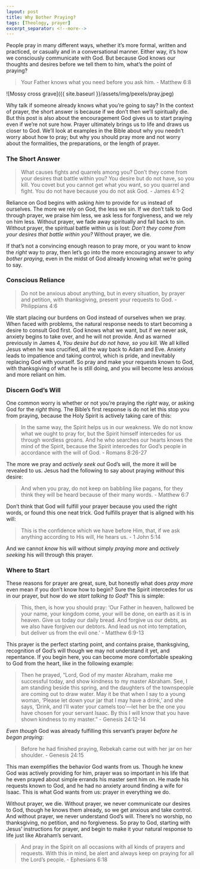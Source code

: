 ```yaml
---
layout: post
title: Why Bother Praying?
tags: [Theology, prayer]
excerpt_separator: <!--more-->
---
```


People pray in many different ways, whether it’s more formal, written and practiced, or casually and in a conversational manner. Either way, it’s how we consciously communicate with God. But because God knows our thoughts and desires before we tell them to him, what’s the point of praying?

>Your Father knows what you need before you ask him. - Matthew 6:8

<!--more-->

![Mossy cross grave]({{ site.baseurl }}/assets/img/pexels/pray.jpeg)

Why talk if someone already knows what you’re going to say? In the context of prayer, the short answer is because if we don’t then we’ll spiritually die. But this post is also about the encouragement God gives us to start praying even if we’re not sure how. Prayer ultimately brings us to life and draws us closer to God. We’ll look at examples in the Bible about why you needn’t worry about how to pray; but why you should pray more and not worry about the formalities, the preparations, or the length of prayer.

### The Short Answer

> What causes fights and quarrels among you? Don’t they come from your desires that battle within you? You desire but do not have, so you kill. You covet but you cannot get what you want, so you quarrel and fight. You do not have because you do not ask God. - James 4:1-2

Reliance on God begins with asking *him* to provide for us instead of ourselves. The more we rely on God, the less we sin. If we don’t talk to God through prayer, we praise him less, we ask less for forgiveness, and we rely on him less. Without prayer, we fade away spiritually and fall back to sin. Without prayer, the spiritual battle within us is lost: *Don’t they come from your desires that battle within you?* Without prayer, we die.

If that’s not a convincing enough reason to pray more, or you want to know the *right* way to pray, then let’s go into the more encouraging answer to *why bother praying*, even in the midst of God already knowing what we’re going to say.

### Conscious Reliance

>Do not be anxious about anything, but in every situation, by prayer and petition, with thanksgiving, present your requests to God. - Philippians 4:6

We start placing our burdens on God instead of ourselves when we pray. When faced with problems, the natural response needs to start becoming a desire to consult God first. God knows what we want, but if we never ask, anxiety begins to take over, and he will not provide. And as warned previously in James 4, *You desire but do not have, so you kill.* We all killed Jesus when he was crucified, all the way back to Adam and Eve. Anxiety leads to impatience and taking control, which is pride, and inevitably replacing God with yourself. So pray and make your requests known to God, with thanksgiving of what he is still doing, and you will become less anxious and more reliant on him.

### Discern God’s Will

One common worry is whether or not you’re praying the *right* way, or asking God for the *right* thing. The Bible’s first response is do not let this stop you from praying, because the Holy Spirit is actively taking care of this:

>In the same way, the Spirit helps us in our weakness. We do not know what we ought to pray for, but the Spirit himself intercedes for us through wordless groans. And he who searches our hearts knows the mind of the Spirit, because the Spirit intercedes for God’s people in accordance with the will of God. - Romans 8:26-27

The more we pray and *actively seek out* God’s will, the more it will be revealed to us. Jesus had the following to say about praying *without* this desire:

>And when you pray, do not keep on babbling like pagans, for they think they will be heard because of their many words. - Matthew 6:7

Don’t think that God will fulfill your prayer because you used the right words, or found this one neat trick. God fulfills prayer that is aligned with his will:

>This is the confidence which we have before Him, that, if we ask anything according to His will, He hears us. - 1 John 5:14

And we cannot *know* his will without simply *praying more* and *actively seeking* his will through this prayer.

### Where to Start

These reasons for prayer are great, sure, but honestly what does *pray more* even mean if you don’t know how to begin? Sure the Spirit intercedes for us in our prayer, but how do we *start talking to God*? This is simple:

>This, then, is how you should pray: ‘Our Father in heaven, hallowed be your name,
your kingdom come, your will be done, on earth as it is in heaven. Give us today our daily bread. And forgive us our debts, as we also have forgiven our debtors. And lead us not into temptation, but deliver us from the evil one.’ - Matthew 6:9-13

This prayer is the perfect starting point, and contains praise, thanksgiving, recognition of God’s will though we may not understand it yet, and repentance. If you begin here, you can become more comfortable speaking to God from the heart, like in the following example:

>Then he prayed, “Lord, God of my master Abraham, make me successful today, and show kindness to my master Abraham. See, I am standing beside this spring, and the daughters of the townspeople are coming out to draw water. May it be that when I say to a young woman, ‘Please let down your jar that I may have a drink,’ and she says, ‘Drink, and I’ll water your camels too’—let her be the one you have chosen for your servant Isaac. By this I will know that you have shown kindness to my master.” - Genesis 24:12-14

*Even though* God was already fulfilling this servant’s prayer *before he began praying*:

>Before he had finished praying, Rebekah came out with her jar on her shoulder. - Genesis 24:15

This man exemplifies the behavior God wants from us. Though he knew God was actively providing for him, prayer was so important in his life that he even prayed about simple errands his master sent him on. He made his requests known to God, and he had no anxiety around finding a wife for Isaac. This is what God wants from us: prayer in everything we do.

Without prayer, we die. Without prayer, we never communicate our desires to God, though he knows them already, so we get anxious and take control. And without prayer, we never understand God’s will. There’s no worship, no thanksgiving, no petition, and no forgiveness. So pray to God, starting with Jesus’ instructions for prayer, and begin to make it your natural response to life just like Abraham’s servant.

>And pray in the Spirit on all occasions with all kinds of prayers and requests. With this in mind, be alert and always keep on praying for all the Lord’s people. - Ephesians 6:18
